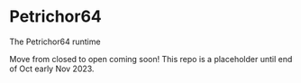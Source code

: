 # Petrichor64
The Petrichor64 runtime

Move from closed to open coming soon!  This repo is a placeholder until end of Oct early Nov 2023.
